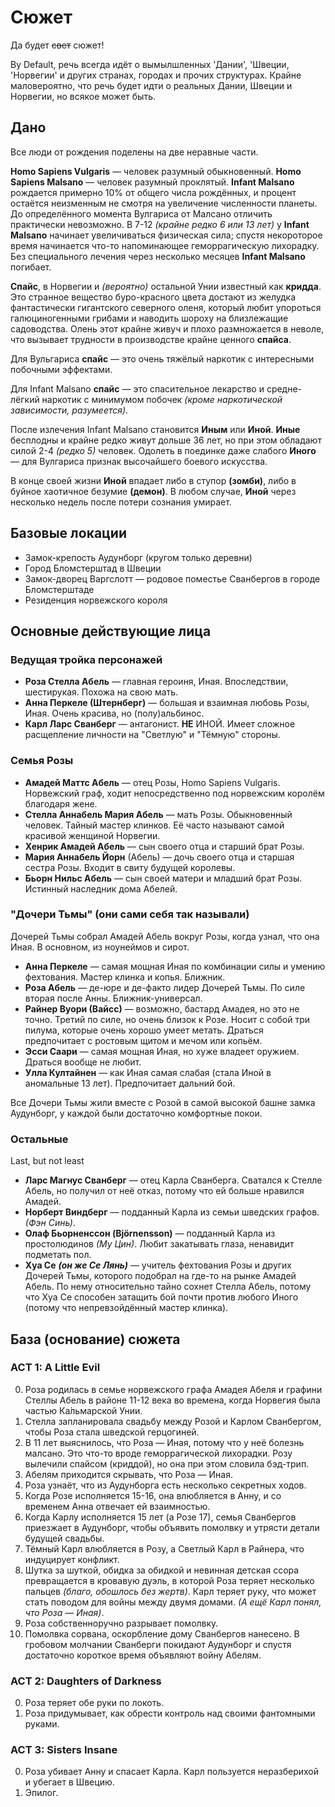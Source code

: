 # Сюжет

Да будет ~~свет~~ сюжет!

By Default, речь всегда идёт о вымылшленных 'Дании', 'Швеции, 'Норвегии'
и других странах, городах и прочих структурах.
Крайне маловероятно, что речь будет идти о реальных Дании, Швеции и Норвегии,
но всякое может быть.


## Дано

Все люди от рождения поделены на две неравные части.

**Homo Sapiens Vulgaris** — человек разумный обыкновенный.
**Homo Sapiens Malsano** — человек разумный проклятый.
**Infant Malsano** рождается примерно 10% от общего числа рождённых,
и процент остаётся неизменным не смотря на увеличение численности планеты.
До определённого момента Вулгариса от Малсано отличить практически невозможно.
В 7-12 *(крайне редко 6 или 13 лет)* у **Infant Malsano**
 начинает увеличиваться физическая сила;
спустя некороторое время начинается что-то напоминающее геморрагическую лихорадку.
Без специального лечения через несколько месяцев **Infant Malsano** погибает.

**Спайс**, в Норвегии и *(вероятно)* остальной Унии известный как **кридда**.
Это странное вещество буро-красного цвета достают из желудка
фантастически гигантского северного оленя,
который любит упороться галюциногенными грибами и наводить шороху на
близлежащие садоводства.
Олень этот крайне живуч и плохо размножается в неволе,
что вызывает трудности в производстве крайне ценного **спайса**.

Для Вульгариса **спайс** — это очень тяжёлый наркотик
с интересными побочными эффектами.

Для Infant Malsano **cпайс** — это спасительное лекарство
и средне-лёгкий наркотик с минимумом побочек
*(кроме наркотической зависимости, разумеется)*.

После излечения Infant Malsano становится **Иным** или **Иной**.
**Иные** бесплодны и крайне редко живут дольше 36 лет,
но при этом обладают силой 2-4 *(редко 5)* человек.
Одолеть в поединке даже слабого **Иного** — для Вулгариса признак
высочайшего боевого искусства.

В конце своей жизни **Иной** впадает либо в ступор **(зомби)**,
либо в буйное хаотичное безумие **(демон)**.
В любом случае, **Иной** через несколько недель после потери сознания умирает.


## Базовые локации

* Замок-крепость Аудунборг (кругом только деревни)
* Город Бломстерштад в Швеции
* Замок-дворец Варгслотт — родовое поместье Сванбергов в городе Бломстерштаде
* Резиденция норвежского короля


## Основные действующие лица

### Ведущая тройка персонажей

* **Роза Стелла Абель** — главная героиня, Иная. Впоследствии, шестирукая.
   Похожа на свою мать.
* **Анна Перкеле (Штернберг)** — большая и взаимная любовь Розы, Иная.
   Очень красива, но (полу)альбинос.
* **Карл Ларс Сванберг** — антагонист. **НЕ** ИНОЙ.
   Имеет сложное расщепление личности на "Светлую" и "Тёмную" стороны.

### Семья Розы
* **Амадей Маттс Абель** — отец Розы, Homo Sapiens Vulgaris.
   Норвежский граф, ходит непосредственно под норвежским королём благодаря жене.
* **Стелла Аннабель Мария Абель** — мать Розы. Обыкновенный человек.
   Тайный мастер клинков. Её часто называют самой красивой женщиной Норвегии.
* **Хенрик Амадей Абель** — сын своего отца и старший брат Розы.
* **Мария Аннабель Йорн** (Абель) — дочь своего отца и старшая сестра Розы.
   Входит в свиту будущей королевы.
* **Бьорн Нильс Абель** — сын своей матери и младший брат Розы.
   Истинный наследник дома Абелей.

### "Дочери Тьмы" (они сами себя так называли)
Дочерей Тьмы собрал Амадей Абель вокруг Розы, когда узнал, что она Иная.
В основном, из ноунеймов и сирот.

* **Анна Перкеле** — самая мощная Иная по комбинации силы и умению фехтования.
   Мастер клинка и копья. Ближник.
* **Роза Абель** — де-юре и де-факто лидер Дочерей Тьмы.
   По силе вторая после Анны. Ближник-универсал.
* **Райнер Вуори (Вайсс)** — возможно, бастард Амадея, но это не точно.
   Третий по силе, но очень близок к Розе.
   Носит с собой три пилума, которые очень хорошо умеет метать.
   Драться предпочитает с ростовым щитом и мечом или копьём.
* **Эсси Саари** — самая мощная Иная, но хуже владеет оружием.
   Драться вообще не любит.
* **Улла Култайнен** — как Иная самая слабая (стала Иной в аномальные 13 лет).
   Предпочитает дальний бой.

Все Дочери Тьмы жили вместе с Розой в самой высокой башне замка Аудунборг,
у каждой были достаточно комфортные покои.

### Остальные
Last, but not least

* **Ларс Магнус Сванберг** — отец Карла Сванберга. Сватался к Стелле Абель,
   но получил от неё отказ, потому что ей больше нравился Амадей.
* **Норберт Виндберг** — подданный Карла из семьи шведских графов. *(Фэн Синь)*.
* **Олаф Бьорненссон (Björnensson)** — подданный Карла из простолюдинов *(Му Цин)*.
   Любит закатывать глаза, ненавидит подметать пол.
* **Хуа Се** ***(он же Се Лянь)*** — учитель фехтования Розы и других Дочерей Тьмы,
   которого подобрал на где-то на рынке Амадей Абель.
   По нему относительно тайно сохнет Стелла Абель,
   потому что Хуа Се способен затащить бой почти против любого Иного
   (потому что непревзойдённый мастер клинка).


## База (основание) сюжета

### ACT 1: A Little Evil

0. Роза родилась в семье норвежского графа Амадея Абеля и графини Стеллы Абель
   в районе 11-12 века во времена, когда Норвегия была частью Ка́льмарской Унии.
0. Стелла запланировала свадьбу между Розой и Карлом Сванбергом,
   чтобы Роза стала шведской герцогиней.
0. В 11 лет выяснилось, что Роза — Иная, потому что у неё болезнь малсано.
   Это что-то вроде геморрагической лихорадки.
   Розу вылечили спайсом (криддой), но она при этом словила бэд-трип.
0. Абелям приходится скрывать, что Роза — Иная.
0. Роза узнаёт, что из Аудунборга есть несколько секретных ходов.
0. Когда Розе исполняется 15-16, она влюбляется в Анну,
   и со временем Анна отвечает ей взаимностью.
0. Когда Карлу исполняется 15 лет (а Розе 17),
   семья Сванбергов приезжает в Аудунборг,
   чтобы объявить помолвку и утрясти детали будущей свадьбы.
0. Тёмный Карл влюбляется в Розу, а Светлый Карл в Райнера,
   что индуцирует конфликт.
0. Шутка за шуткой, обидка за обидкой и невинная детская ссора превращается в
   кровавую дуэль, в которой Роза теряет несколько пальцев
   *(благо, обошлось без жертв)*.
   Карл теряет руку, что может стать поводом для войны между двумя домами.
   *(А ещё Карл понял, что Роза — Иная)*.
0. Роза собственноручно разрывает помолвку.
0. Помолвка сорвана, оскорбление дому Сванбергов нанесено.
   В гробовом молчании Сванберги покидают Аудунборг и спустя достаточно
   короткое время объявляют войну Абелям.

### ACT 2: Daughters of Darkness
0. Роза теряет обе руки по локоть.
0. Роза придумывает, как обрести контроль над своими фантомными руками.

### ACT 3: Sisters Insane
0. Роза убивает Анну и спасает Карла.
   Карл пользуется неразберихой и убегает в Швецию.
0. Эпилог.
